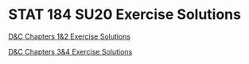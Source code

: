 # STAT 184 SU20 Exercise Solutions


[D&C Chapters 1&2 Exercise Solutions](https://emilystrong.github.io/STAT184/DC_Exercises_Chapters_1_-_2-Solutions.html)

[D&C Chapters 3&4 Exercise Solutions](https://emilystrong.github.io/STAT184/DC_Exercises_Chapters_3_-_4_Solutions.html)
